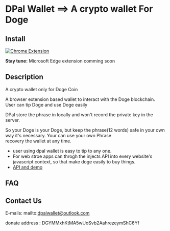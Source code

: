 # DPal Wallet ==> A crypto wallet For Doge

## Install
[![Chrome Extension](https://www.google.com/chrome/static/images/chrome-logo.svg)](https://996.icu)

__Stay tune:__ Microsoft Edge extension comming soon

## Description

A crypto wallet only for Doge Coin

A browser extension based wallet to interact with the Doge blockchain. User can tip Doge and use Doge easily

DPal store the phrase in locally and won't record the private key in the server.

So your Doge is your Doge, but keep the phrase(12 words) safe in your own way it's necessary. Your can use your own Phrase  
recovery the wallet at any time.

* user using dpal wallet is easy to tip to any one.
* For web stroe apps can throgh the injects API into every website's javascript context, so that make doge easily to buy things.
* [API and demo](./docs/api.md)

## FAQ

## Contact Us

E-mails: mailto:dpalwallet@outlook.com

donate address : DGYMMxhKtMA5wUoSvb2AahrezeymShC6Yf

